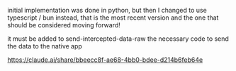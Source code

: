 initial implementation was done in python, but then I changed to use typescript / bun instead, that is the most recent version and the one that should be considered moving forward!


it must be added to send-intercepted-data-raw the necessary code to send the data to the native app

https://claude.ai/share/bbeecc8f-ae68-4bb0-bdee-d214b6feb64e